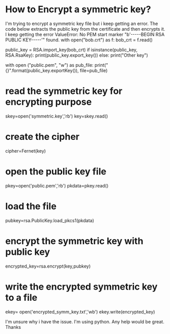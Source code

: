 
# How to Encrypt a symmetric key?

I'm trying to encrypt a symmetric key file but i keep getting an error. The code below extracts the public key from the certificate and then encrypts it. I keep getting the error ValueError: No PEM start marker "b'-----BEGIN RSA PUBLIC KEY-----'" found.
with open("bob.crt") as f:
    bob_crt = f.read()

public_key = RSA.import_key(bob_crt)
if isinstance(public_key, RSA.RsaKey):
    print(public_key.export_key())
else:
    print("Other key")

with open ("public.pem", "w") as pub_file:
    print("{}".format(public_key.exportKey()), file=pub_file)


# read the symmetric key for encrypting purpose
skey=open('symmetric.key','rb')
key=skey.read()

# create the cipher
cipher=Fernet(key)

# open the public key file
pkey=open('public.pem','rb')
pkdata=pkey.read()

# load the file
pubkey=rsa.PublicKey.load_pkcs1(pkdata)

# encrypt the symmetric key with public key
encrypted_key=rsa.encrypt(key,pubkey)

# write the encrypted symmetric key to a file
ekey= open('encrypted_symm_key.txt','wb')
ekey.write(encrypted_key)


I'm unsure why i have the issue. I'm using python. Any help would be great.
Thanks

        